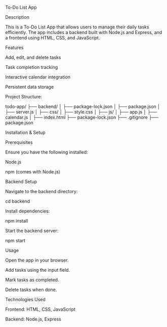 To-Do List App

Description

This is a To-Do List App that allows users to manage their daily tasks efficiently. The app includes a backend built with Node.js and Express, and a frontend using HTML, CSS, and JavaScript.

Features

Add, edit, and delete tasks

Task completion tracking

Interactive calendar integration

Persistent data storage 

Project Structure:

todo-app/
 ├── backend/
 │   ├── package-lock.json
 │   ├── package.json
 │   ├── server.js
 │
 ├── css/
 │   ├── style.css
 │
 ├── js/
 │   ├── app.js
 │   ├── calendar.js
 │
 ├── index.html
 ├── package-lock.json
 ├── .gitignore
 ├── package.json

Installation & Setup

Prerequisites

Ensure you have the following installed:

Node.js

npm (comes with Node.js)

Backend Setup

Navigate to the backend directory:

cd backend

Install dependencies:

npm install

Start the backend server:

npm start

Usage

Open the app in your browser.

Add tasks using the input field.

Mark tasks as completed.

Delete tasks when done.

Technologies Used

Frontend: HTML, CSS, JavaScript

Backend: Node.js, Express
